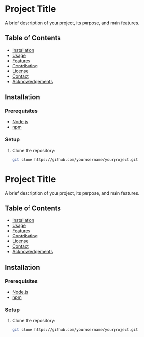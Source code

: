 # Project Title

A brief description of your project, its purpose, and main features.

## Table of Contents

- [Installation](#installation)
- [Usage](#usage)
- [Features](#features)
- [Contributing](#contributing)
- [License](#license)
- [Contact](#contact)
- [Acknowledgements](#acknowledgements)

## Installation

### Prerequisites

- [Node.js](https://nodejs.org/)
- [npm](https://www.npmjs.com/)

### Setup

1. Clone the repository:
   ```bash
   git clone https://github.com/yourusername/yourproject.git
# Project Title

A brief description of your project, its purpose, and main features.

## Table of Contents

- [Installation](#installation)
- [Usage](#usage)
- [Features](#features)
- [Contributing](#contributing)
- [License](#license)
- [Contact](#contact)
- [Acknowledgements](#acknowledgements)

## Installation

### Prerequisites

- [Node.js](https://nodejs.org/)
- [npm](https://www.npmjs.com/)

### Setup

1. Clone the repository:
   ```bash
   git clone https://github.com/yourusername/yourproject.git
